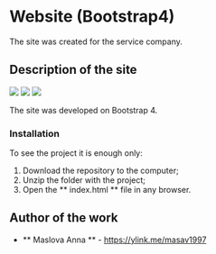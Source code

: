 # Website (Bootstrap4)

The site was created for the service company.

## Description of the site

<img src="https://ibb.co/7nh8Nvy">

<img src="https://i.ibb.co/KGHx7ZT/2020-02-20-00-12-54.png">

<img src="https://i.ibb.co/Yt6nzNV/2020-02-20-00-13-07.png">

The site was developed on Bootstrap 4.

### Installation

To see the project it is enough only:
1. Download the repository to the computer;
2. Unzip the folder with the project;
3. Open the ** index.html ** file in any browser.

## Author of the work

* ** Maslova Anna ** - <https://ylink.me/masav1997>
